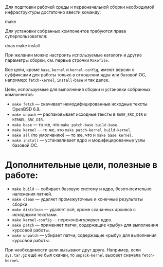 Для подгтовки рабочей среды и первоначальной сборки необходимой инфраструктуры
достаточно ввести команду:

  make

Для установки собранных компонентов требуются права суперпользователя:

  doas make install

При желании можно настроить используемые каталоги и другие параметры сборки,
см. первые строчки `Makefile`.

Все цели, кроме `base`, `kernel` и `kernel-config`, имеют версии с суффиксами
для работы только в отношении ядра или базовой ОС, например:
`fetch-kernel`, `install-base` и так далее.

Цели, используемые для выполнения сборки и установки собранных компонентов:

* `make fetch` — скачивает немодифицированные исходные тексты OpenBSD 6.8.
* `make unpack` — распаковывает исходные тексты в `BASE_SRC_DIR` и `KERNEL_SRC_DIR`.
* `make base` — то же, что `make patch-base build-base`.
* `make kernel` — то же, что `make patch-kernel build-kernel`.
* `make all` (по умолчанию) — то же, что и `make base kernel`.
* `make install` — устанавливает ядро и модифицированные узлы базовой ОС.

# Дополнительные цели, полезные в работе:

* `make build` — собирает базовую систему и ядро, безотносительно наложения патчей.
* `make clean` — удаляет промежуточные и конечные результаты сборки.
* `make distclean` — удаляет всё, кроме скачанных архивов с исходными текстами.
* `make kernel-config` — переконфигурирует ядро.
* `make patch` — применяет патчи, содержащие «рыбу» для выполнения курсовой работы.
* `make unpatch` — убирает патчи, содержащие «рыбу» для выполнения курсовой работы.

При необходимости цели вызывают друг друга. Например, если `sys.tar.gz` ещё не был
скачан, то `unpack-kernel` вызовет сначала `fetch-kernel`.
